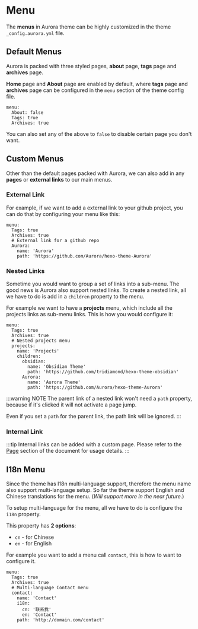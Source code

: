 # Menu

The **menus** in Aurora theme can be highly customized in the theme `_config.aurora.yml` file.

## Default Menus

Aurora is packed with three styled pages, **about** page, **tags** page and **archives** page.

**Home** page and **About** page are enabled by default, where **tags** page and **archives** page can be configured in the `menu` section of the theme config file.

```yaml{2-3}:no-line-numbers
menu:
  About: false
  Tags: true
  Archives: true
```

You can also set any of the above to `false` to disable certain page you don't want.

## Custom Menus

Other than the default pages packed with Aurora, we can also add in any **pages** or **external links** to our main menus.

### External Link

For example, if we want to add a external link to your github project, you can do that by configuring your menu like this:

```yaml{4-7}:no-line-numbers
menu:
  Tags: true
  Archives: true
  # External link for a github repo
  Aurora:
    name: 'Aurora'
    path: 'https://github.com/Aurora/hexo-theme-Aurora'
```

### Nested Links

Sometime you would want to group a set of links into a sub-menu. The good news is Aurora also support nested links. To create a nested link, all we have to do is add in a `children` property to the menu.

For example we want to have a **projects** menu, which include all the projects links as sub-menu links. This is how you would configure it:

```yaml{4-13}:no-line-numbers
menu:
  Tags: true
  Archives: true
  # Nested projects menu
  projects:
    name: 'Projects'
    children:
      obsidian:
        name: 'Obsidian Theme'
        path: 'https://github.com/tridiamond/hexo-theme-obsidian'
      Aurora:
        name: 'Aurora Theme'
        path: 'https://github.com/Aurora/hexo-theme-Aurora'
```

:::warning NOTE
The parent link of a nested link won't need a `path` property, because if it's clicked it will not activate a page jump.

Even if you set a `path` for the parent link, the path link will be ignored.
:::

### Internal Link

:::tip
Internal links can be added with a custom page. Please refer to the [Page](/guide/page.html) section of the document for usage details.
:::

## I18n Menu

Since the theme has I18n multi-language support, therefore the menu name also support multi-language setup. So far the theme support English and Chinese translations for the menu. (_Will support more in the near future._)

To setup multi-language for the menu, all we have to do is configure the `i18n` property.

This property has **2 options**:

- `cn` - for Chinese
- `en` - for English

For example you want to add a menu call `contact`, this is how to want to configure it.

```yaml{7-9}:no-line-numbers
menu:
  Tags: true
  Archives: true
  # Multi-language Contact menu
  contact:
    name: 'Contact'
    i18n:
      cn: '联系我'
      en: 'Contact'
    path: 'http://domain.com/contact'
```

